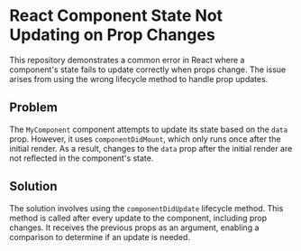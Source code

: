 # React Component State Not Updating on Prop Changes

This repository demonstrates a common error in React where a component's state fails to update correctly when props change. The issue arises from using the wrong lifecycle method to handle prop updates.

## Problem
The `MyComponent` component attempts to update its state based on the `data` prop. However, it uses `componentDidMount`, which only runs once after the initial render.  As a result, changes to the `data` prop after the initial render are not reflected in the component's state.

## Solution
The solution involves using the `componentDidUpdate` lifecycle method. This method is called after every update to the component, including prop changes. It receives the previous props as an argument, enabling a comparison to determine if an update is needed.